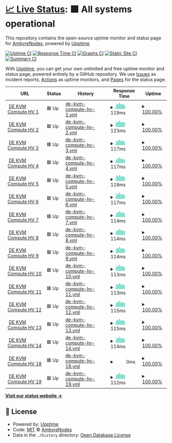 # [📈 Live Status](https://status.ambyrenodes.net): <!--live status--> **🟩 All systems operational**

This repository contains the open-source uptime monitor and status page for [AmbyreNodes](https://status.ambyrenodes.net), powered by [Upptime](https://github.com/upptime/upptime).

[![Uptime CI](https://github.com/AmbyreNodes/nodestatus/workflows/Uptime%20CI/badge.svg)](https://github.com/upptime/upptime/actions?query=workflow%3A%22Uptime+CI%22)
[![Response Time CI](https://github.com/AmbyreNodes/nodestatus/workflows/Response%20Time%20CI/badge.svg)](https://github.com/upptime/upptime/actions?query=workflow%3A%22Response+Time+CI%22)
[![Graphs CI](https://github.com/AmbyreNodes/nodestatus/workflows/Graphs%20CI/badge.svg)](https://github.com/upptime/upptime/actions?query=workflow%3A%22Graphs+CI%22)
[![Static Site CI](https://github.com/AmbyreNodes/nodestatus/workflows/Static%20Site%20CI/badge.svg)](https://github.com/upptime/upptime/actions?query=workflow%3A%22Static+Site+CI%22)
[![Summary CI](https://github.com/AmbyreNodes/nodestatus/workflows/Summary%20CI/badge.svg)](https://github.com/upptime/upptime/actions?query=workflow%3A%22Summary+CI%22)

With [Upptime](https://upptime.js.org), you can get your own unlimited and free uptime monitor and status page, powered entirely by a GitHub repository. We use [Issues](https://github.com/AmbyreNodes/nodestatus/issues) as incident reports, [Actions](https://github.com/AmbyreNodes/nodestatus/actions) as uptime monitors, and [Pages](https://status.ambyrenodes.net) for the status page.

<!--start: status pages-->
<!-- This summary is generated by Upptime (https://github.com/upptime/upptime) -->
<!-- Do not edit this manually, your changes will be overwritten -->
<!-- prettier-ignore -->
| URL | Status | History | Response Time | Uptime |
| --- | ------ | ------- | ------------- | ------ |
| <img alt="" src="https://favicons.githubusercontent.com/null" height="13"> [DE KVM Compute HV 1](ds-hv-kvmcompute-1.de-fsn.ambyrenodes.net) | 🟩 Up | [de-kvm-compute-hv-1.yml](https://github.com/AmbyreNodes/nodestatus/commits/HEAD/history/de-kvm-compute-hv-1.yml) | <details><summary><img alt="Response time graph" src="./graphs/de-kvm-compute-hv-1/response-time-week.png" height="20"> 119ms</summary><br><a href="https://status.ambyrenodes.net/history/de-kvm-compute-hv-1"><img alt="Response time 118" src="https://img.shields.io/endpoint?url=https%3A%2F%2Fraw.githubusercontent.com%2FAmbyreNodes%2Fnodestatus%2FHEAD%2Fapi%2Fde-kvm-compute-hv-1%2Fresponse-time.json"></a><br><a href="https://status.ambyrenodes.net/history/de-kvm-compute-hv-1"><img alt="24-hour response time 101" src="https://img.shields.io/endpoint?url=https%3A%2F%2Fraw.githubusercontent.com%2FAmbyreNodes%2Fnodestatus%2FHEAD%2Fapi%2Fde-kvm-compute-hv-1%2Fresponse-time-day.json"></a><br><a href="https://status.ambyrenodes.net/history/de-kvm-compute-hv-1"><img alt="7-day response time 119" src="https://img.shields.io/endpoint?url=https%3A%2F%2Fraw.githubusercontent.com%2FAmbyreNodes%2Fnodestatus%2FHEAD%2Fapi%2Fde-kvm-compute-hv-1%2Fresponse-time-week.json"></a><br><a href="https://status.ambyrenodes.net/history/de-kvm-compute-hv-1"><img alt="30-day response time 119" src="https://img.shields.io/endpoint?url=https%3A%2F%2Fraw.githubusercontent.com%2FAmbyreNodes%2Fnodestatus%2FHEAD%2Fapi%2Fde-kvm-compute-hv-1%2Fresponse-time-month.json"></a><br><a href="https://status.ambyrenodes.net/history/de-kvm-compute-hv-1"><img alt="1-year response time 118" src="https://img.shields.io/endpoint?url=https%3A%2F%2Fraw.githubusercontent.com%2FAmbyreNodes%2Fnodestatus%2FHEAD%2Fapi%2Fde-kvm-compute-hv-1%2Fresponse-time-year.json"></a></details> | <details><summary><a href="https://status.ambyrenodes.net/history/de-kvm-compute-hv-1">100.00%</a></summary><a href="https://status.ambyrenodes.net/history/de-kvm-compute-hv-1"><img alt="All-time uptime 100.00%" src="https://img.shields.io/endpoint?url=https%3A%2F%2Fraw.githubusercontent.com%2FAmbyreNodes%2Fnodestatus%2FHEAD%2Fapi%2Fde-kvm-compute-hv-1%2Fuptime.json"></a><br><a href="https://status.ambyrenodes.net/history/de-kvm-compute-hv-1"><img alt="24-hour uptime 100.00%" src="https://img.shields.io/endpoint?url=https%3A%2F%2Fraw.githubusercontent.com%2FAmbyreNodes%2Fnodestatus%2FHEAD%2Fapi%2Fde-kvm-compute-hv-1%2Fuptime-day.json"></a><br><a href="https://status.ambyrenodes.net/history/de-kvm-compute-hv-1"><img alt="7-day uptime 100.00%" src="https://img.shields.io/endpoint?url=https%3A%2F%2Fraw.githubusercontent.com%2FAmbyreNodes%2Fnodestatus%2FHEAD%2Fapi%2Fde-kvm-compute-hv-1%2Fuptime-week.json"></a><br><a href="https://status.ambyrenodes.net/history/de-kvm-compute-hv-1"><img alt="30-day uptime 100.00%" src="https://img.shields.io/endpoint?url=https%3A%2F%2Fraw.githubusercontent.com%2FAmbyreNodes%2Fnodestatus%2FHEAD%2Fapi%2Fde-kvm-compute-hv-1%2Fuptime-month.json"></a><br><a href="https://status.ambyrenodes.net/history/de-kvm-compute-hv-1"><img alt="1-year uptime 100.00%" src="https://img.shields.io/endpoint?url=https%3A%2F%2Fraw.githubusercontent.com%2FAmbyreNodes%2Fnodestatus%2FHEAD%2Fapi%2Fde-kvm-compute-hv-1%2Fuptime-year.json"></a></details>
| <img alt="" src="https://favicons.githubusercontent.com/null" height="13"> [DE KVM Compute HV 2](ds-hv-kvmcompute-2.de-fsn.ambyrenodes.net) | 🟩 Up | [de-kvm-compute-hv-2.yml](https://github.com/AmbyreNodes/nodestatus/commits/HEAD/history/de-kvm-compute-hv-2.yml) | <details><summary><img alt="Response time graph" src="./graphs/de-kvm-compute-hv-2/response-time-week.png" height="20"> 123ms</summary><br><a href="https://status.ambyrenodes.net/history/de-kvm-compute-hv-2"><img alt="Response time 119" src="https://img.shields.io/endpoint?url=https%3A%2F%2Fraw.githubusercontent.com%2FAmbyreNodes%2Fnodestatus%2FHEAD%2Fapi%2Fde-kvm-compute-hv-2%2Fresponse-time.json"></a><br><a href="https://status.ambyrenodes.net/history/de-kvm-compute-hv-2"><img alt="24-hour response time 105" src="https://img.shields.io/endpoint?url=https%3A%2F%2Fraw.githubusercontent.com%2FAmbyreNodes%2Fnodestatus%2FHEAD%2Fapi%2Fde-kvm-compute-hv-2%2Fresponse-time-day.json"></a><br><a href="https://status.ambyrenodes.net/history/de-kvm-compute-hv-2"><img alt="7-day response time 123" src="https://img.shields.io/endpoint?url=https%3A%2F%2Fraw.githubusercontent.com%2FAmbyreNodes%2Fnodestatus%2FHEAD%2Fapi%2Fde-kvm-compute-hv-2%2Fresponse-time-week.json"></a><br><a href="https://status.ambyrenodes.net/history/de-kvm-compute-hv-2"><img alt="30-day response time 124" src="https://img.shields.io/endpoint?url=https%3A%2F%2Fraw.githubusercontent.com%2FAmbyreNodes%2Fnodestatus%2FHEAD%2Fapi%2Fde-kvm-compute-hv-2%2Fresponse-time-month.json"></a><br><a href="https://status.ambyrenodes.net/history/de-kvm-compute-hv-2"><img alt="1-year response time 119" src="https://img.shields.io/endpoint?url=https%3A%2F%2Fraw.githubusercontent.com%2FAmbyreNodes%2Fnodestatus%2FHEAD%2Fapi%2Fde-kvm-compute-hv-2%2Fresponse-time-year.json"></a></details> | <details><summary><a href="https://status.ambyrenodes.net/history/de-kvm-compute-hv-2">100.00%</a></summary><a href="https://status.ambyrenodes.net/history/de-kvm-compute-hv-2"><img alt="All-time uptime 100.00%" src="https://img.shields.io/endpoint?url=https%3A%2F%2Fraw.githubusercontent.com%2FAmbyreNodes%2Fnodestatus%2FHEAD%2Fapi%2Fde-kvm-compute-hv-2%2Fuptime.json"></a><br><a href="https://status.ambyrenodes.net/history/de-kvm-compute-hv-2"><img alt="24-hour uptime 100.00%" src="https://img.shields.io/endpoint?url=https%3A%2F%2Fraw.githubusercontent.com%2FAmbyreNodes%2Fnodestatus%2FHEAD%2Fapi%2Fde-kvm-compute-hv-2%2Fuptime-day.json"></a><br><a href="https://status.ambyrenodes.net/history/de-kvm-compute-hv-2"><img alt="7-day uptime 100.00%" src="https://img.shields.io/endpoint?url=https%3A%2F%2Fraw.githubusercontent.com%2FAmbyreNodes%2Fnodestatus%2FHEAD%2Fapi%2Fde-kvm-compute-hv-2%2Fuptime-week.json"></a><br><a href="https://status.ambyrenodes.net/history/de-kvm-compute-hv-2"><img alt="30-day uptime 100.00%" src="https://img.shields.io/endpoint?url=https%3A%2F%2Fraw.githubusercontent.com%2FAmbyreNodes%2Fnodestatus%2FHEAD%2Fapi%2Fde-kvm-compute-hv-2%2Fuptime-month.json"></a><br><a href="https://status.ambyrenodes.net/history/de-kvm-compute-hv-2"><img alt="1-year uptime 100.00%" src="https://img.shields.io/endpoint?url=https%3A%2F%2Fraw.githubusercontent.com%2FAmbyreNodes%2Fnodestatus%2FHEAD%2Fapi%2Fde-kvm-compute-hv-2%2Fuptime-year.json"></a></details>
| <img alt="" src="https://favicons.githubusercontent.com/null" height="13"> [DE KVM Compute HV 3](ds-hv-kvmcompute-3.de-fsn.ambyrenodes.net) | 🟩 Up | [de-kvm-compute-hv-3.yml](https://github.com/AmbyreNodes/nodestatus/commits/HEAD/history/de-kvm-compute-hv-3.yml) | <details><summary><img alt="Response time graph" src="./graphs/de-kvm-compute-hv-3/response-time-week.png" height="20"> 117ms</summary><br><a href="https://status.ambyrenodes.net/history/de-kvm-compute-hv-3"><img alt="Response time 116" src="https://img.shields.io/endpoint?url=https%3A%2F%2Fraw.githubusercontent.com%2FAmbyreNodes%2Fnodestatus%2FHEAD%2Fapi%2Fde-kvm-compute-hv-3%2Fresponse-time.json"></a><br><a href="https://status.ambyrenodes.net/history/de-kvm-compute-hv-3"><img alt="24-hour response time 102" src="https://img.shields.io/endpoint?url=https%3A%2F%2Fraw.githubusercontent.com%2FAmbyreNodes%2Fnodestatus%2FHEAD%2Fapi%2Fde-kvm-compute-hv-3%2Fresponse-time-day.json"></a><br><a href="https://status.ambyrenodes.net/history/de-kvm-compute-hv-3"><img alt="7-day response time 117" src="https://img.shields.io/endpoint?url=https%3A%2F%2Fraw.githubusercontent.com%2FAmbyreNodes%2Fnodestatus%2FHEAD%2Fapi%2Fde-kvm-compute-hv-3%2Fresponse-time-week.json"></a><br><a href="https://status.ambyrenodes.net/history/de-kvm-compute-hv-3"><img alt="30-day response time 118" src="https://img.shields.io/endpoint?url=https%3A%2F%2Fraw.githubusercontent.com%2FAmbyreNodes%2Fnodestatus%2FHEAD%2Fapi%2Fde-kvm-compute-hv-3%2Fresponse-time-month.json"></a><br><a href="https://status.ambyrenodes.net/history/de-kvm-compute-hv-3"><img alt="1-year response time 116" src="https://img.shields.io/endpoint?url=https%3A%2F%2Fraw.githubusercontent.com%2FAmbyreNodes%2Fnodestatus%2FHEAD%2Fapi%2Fde-kvm-compute-hv-3%2Fresponse-time-year.json"></a></details> | <details><summary><a href="https://status.ambyrenodes.net/history/de-kvm-compute-hv-3">100.00%</a></summary><a href="https://status.ambyrenodes.net/history/de-kvm-compute-hv-3"><img alt="All-time uptime 100.00%" src="https://img.shields.io/endpoint?url=https%3A%2F%2Fraw.githubusercontent.com%2FAmbyreNodes%2Fnodestatus%2FHEAD%2Fapi%2Fde-kvm-compute-hv-3%2Fuptime.json"></a><br><a href="https://status.ambyrenodes.net/history/de-kvm-compute-hv-3"><img alt="24-hour uptime 100.00%" src="https://img.shields.io/endpoint?url=https%3A%2F%2Fraw.githubusercontent.com%2FAmbyreNodes%2Fnodestatus%2FHEAD%2Fapi%2Fde-kvm-compute-hv-3%2Fuptime-day.json"></a><br><a href="https://status.ambyrenodes.net/history/de-kvm-compute-hv-3"><img alt="7-day uptime 100.00%" src="https://img.shields.io/endpoint?url=https%3A%2F%2Fraw.githubusercontent.com%2FAmbyreNodes%2Fnodestatus%2FHEAD%2Fapi%2Fde-kvm-compute-hv-3%2Fuptime-week.json"></a><br><a href="https://status.ambyrenodes.net/history/de-kvm-compute-hv-3"><img alt="30-day uptime 100.00%" src="https://img.shields.io/endpoint?url=https%3A%2F%2Fraw.githubusercontent.com%2FAmbyreNodes%2Fnodestatus%2FHEAD%2Fapi%2Fde-kvm-compute-hv-3%2Fuptime-month.json"></a><br><a href="https://status.ambyrenodes.net/history/de-kvm-compute-hv-3"><img alt="1-year uptime 100.00%" src="https://img.shields.io/endpoint?url=https%3A%2F%2Fraw.githubusercontent.com%2FAmbyreNodes%2Fnodestatus%2FHEAD%2Fapi%2Fde-kvm-compute-hv-3%2Fuptime-year.json"></a></details>
| <img alt="" src="https://favicons.githubusercontent.com/null" height="13"> [DE KVM Compute HV 4](ds-hv-kvmcompute-4.de-fsn.ambyrenodes.net) | 🟩 Up | [de-kvm-compute-hv-4.yml](https://github.com/AmbyreNodes/nodestatus/commits/HEAD/history/de-kvm-compute-hv-4.yml) | <details><summary><img alt="Response time graph" src="./graphs/de-kvm-compute-hv-4/response-time-week.png" height="20"> 117ms</summary><br><a href="https://status.ambyrenodes.net/history/de-kvm-compute-hv-4"><img alt="Response time 115" src="https://img.shields.io/endpoint?url=https%3A%2F%2Fraw.githubusercontent.com%2FAmbyreNodes%2Fnodestatus%2FHEAD%2Fapi%2Fde-kvm-compute-hv-4%2Fresponse-time.json"></a><br><a href="https://status.ambyrenodes.net/history/de-kvm-compute-hv-4"><img alt="24-hour response time 98" src="https://img.shields.io/endpoint?url=https%3A%2F%2Fraw.githubusercontent.com%2FAmbyreNodes%2Fnodestatus%2FHEAD%2Fapi%2Fde-kvm-compute-hv-4%2Fresponse-time-day.json"></a><br><a href="https://status.ambyrenodes.net/history/de-kvm-compute-hv-4"><img alt="7-day response time 117" src="https://img.shields.io/endpoint?url=https%3A%2F%2Fraw.githubusercontent.com%2FAmbyreNodes%2Fnodestatus%2FHEAD%2Fapi%2Fde-kvm-compute-hv-4%2Fresponse-time-week.json"></a><br><a href="https://status.ambyrenodes.net/history/de-kvm-compute-hv-4"><img alt="30-day response time 116" src="https://img.shields.io/endpoint?url=https%3A%2F%2Fraw.githubusercontent.com%2FAmbyreNodes%2Fnodestatus%2FHEAD%2Fapi%2Fde-kvm-compute-hv-4%2Fresponse-time-month.json"></a><br><a href="https://status.ambyrenodes.net/history/de-kvm-compute-hv-4"><img alt="1-year response time 115" src="https://img.shields.io/endpoint?url=https%3A%2F%2Fraw.githubusercontent.com%2FAmbyreNodes%2Fnodestatus%2FHEAD%2Fapi%2Fde-kvm-compute-hv-4%2Fresponse-time-year.json"></a></details> | <details><summary><a href="https://status.ambyrenodes.net/history/de-kvm-compute-hv-4">100.00%</a></summary><a href="https://status.ambyrenodes.net/history/de-kvm-compute-hv-4"><img alt="All-time uptime 100.00%" src="https://img.shields.io/endpoint?url=https%3A%2F%2Fraw.githubusercontent.com%2FAmbyreNodes%2Fnodestatus%2FHEAD%2Fapi%2Fde-kvm-compute-hv-4%2Fuptime.json"></a><br><a href="https://status.ambyrenodes.net/history/de-kvm-compute-hv-4"><img alt="24-hour uptime 100.00%" src="https://img.shields.io/endpoint?url=https%3A%2F%2Fraw.githubusercontent.com%2FAmbyreNodes%2Fnodestatus%2FHEAD%2Fapi%2Fde-kvm-compute-hv-4%2Fuptime-day.json"></a><br><a href="https://status.ambyrenodes.net/history/de-kvm-compute-hv-4"><img alt="7-day uptime 100.00%" src="https://img.shields.io/endpoint?url=https%3A%2F%2Fraw.githubusercontent.com%2FAmbyreNodes%2Fnodestatus%2FHEAD%2Fapi%2Fde-kvm-compute-hv-4%2Fuptime-week.json"></a><br><a href="https://status.ambyrenodes.net/history/de-kvm-compute-hv-4"><img alt="30-day uptime 100.00%" src="https://img.shields.io/endpoint?url=https%3A%2F%2Fraw.githubusercontent.com%2FAmbyreNodes%2Fnodestatus%2FHEAD%2Fapi%2Fde-kvm-compute-hv-4%2Fuptime-month.json"></a><br><a href="https://status.ambyrenodes.net/history/de-kvm-compute-hv-4"><img alt="1-year uptime 100.00%" src="https://img.shields.io/endpoint?url=https%3A%2F%2Fraw.githubusercontent.com%2FAmbyreNodes%2Fnodestatus%2FHEAD%2Fapi%2Fde-kvm-compute-hv-4%2Fuptime-year.json"></a></details>
| <img alt="" src="https://favicons.githubusercontent.com/null" height="13"> [DE KVM Compute HV 5](ds-hv-kvmcompute-5.de-fsn.ambyrenodes.net) | 🟩 Up | [de-kvm-compute-hv-5.yml](https://github.com/AmbyreNodes/nodestatus/commits/HEAD/history/de-kvm-compute-hv-5.yml) | <details><summary><img alt="Response time graph" src="./graphs/de-kvm-compute-hv-5/response-time-week.png" height="20"> 118ms</summary><br><a href="https://status.ambyrenodes.net/history/de-kvm-compute-hv-5"><img alt="Response time 114" src="https://img.shields.io/endpoint?url=https%3A%2F%2Fraw.githubusercontent.com%2FAmbyreNodes%2Fnodestatus%2FHEAD%2Fapi%2Fde-kvm-compute-hv-5%2Fresponse-time.json"></a><br><a href="https://status.ambyrenodes.net/history/de-kvm-compute-hv-5"><img alt="24-hour response time 102" src="https://img.shields.io/endpoint?url=https%3A%2F%2Fraw.githubusercontent.com%2FAmbyreNodes%2Fnodestatus%2FHEAD%2Fapi%2Fde-kvm-compute-hv-5%2Fresponse-time-day.json"></a><br><a href="https://status.ambyrenodes.net/history/de-kvm-compute-hv-5"><img alt="7-day response time 118" src="https://img.shields.io/endpoint?url=https%3A%2F%2Fraw.githubusercontent.com%2FAmbyreNodes%2Fnodestatus%2FHEAD%2Fapi%2Fde-kvm-compute-hv-5%2Fresponse-time-week.json"></a><br><a href="https://status.ambyrenodes.net/history/de-kvm-compute-hv-5"><img alt="30-day response time 116" src="https://img.shields.io/endpoint?url=https%3A%2F%2Fraw.githubusercontent.com%2FAmbyreNodes%2Fnodestatus%2FHEAD%2Fapi%2Fde-kvm-compute-hv-5%2Fresponse-time-month.json"></a><br><a href="https://status.ambyrenodes.net/history/de-kvm-compute-hv-5"><img alt="1-year response time 114" src="https://img.shields.io/endpoint?url=https%3A%2F%2Fraw.githubusercontent.com%2FAmbyreNodes%2Fnodestatus%2FHEAD%2Fapi%2Fde-kvm-compute-hv-5%2Fresponse-time-year.json"></a></details> | <details><summary><a href="https://status.ambyrenodes.net/history/de-kvm-compute-hv-5">100.00%</a></summary><a href="https://status.ambyrenodes.net/history/de-kvm-compute-hv-5"><img alt="All-time uptime 100.00%" src="https://img.shields.io/endpoint?url=https%3A%2F%2Fraw.githubusercontent.com%2FAmbyreNodes%2Fnodestatus%2FHEAD%2Fapi%2Fde-kvm-compute-hv-5%2Fuptime.json"></a><br><a href="https://status.ambyrenodes.net/history/de-kvm-compute-hv-5"><img alt="24-hour uptime 100.00%" src="https://img.shields.io/endpoint?url=https%3A%2F%2Fraw.githubusercontent.com%2FAmbyreNodes%2Fnodestatus%2FHEAD%2Fapi%2Fde-kvm-compute-hv-5%2Fuptime-day.json"></a><br><a href="https://status.ambyrenodes.net/history/de-kvm-compute-hv-5"><img alt="7-day uptime 100.00%" src="https://img.shields.io/endpoint?url=https%3A%2F%2Fraw.githubusercontent.com%2FAmbyreNodes%2Fnodestatus%2FHEAD%2Fapi%2Fde-kvm-compute-hv-5%2Fuptime-week.json"></a><br><a href="https://status.ambyrenodes.net/history/de-kvm-compute-hv-5"><img alt="30-day uptime 100.00%" src="https://img.shields.io/endpoint?url=https%3A%2F%2Fraw.githubusercontent.com%2FAmbyreNodes%2Fnodestatus%2FHEAD%2Fapi%2Fde-kvm-compute-hv-5%2Fuptime-month.json"></a><br><a href="https://status.ambyrenodes.net/history/de-kvm-compute-hv-5"><img alt="1-year uptime 100.00%" src="https://img.shields.io/endpoint?url=https%3A%2F%2Fraw.githubusercontent.com%2FAmbyreNodes%2Fnodestatus%2FHEAD%2Fapi%2Fde-kvm-compute-hv-5%2Fuptime-year.json"></a></details>
| <img alt="" src="https://favicons.githubusercontent.com/null" height="13"> [DE KVM Compute HV 6](ds-hv-kvmcompute-6.de-fsn.ambyrenodes.net) | 🟩 Up | [de-kvm-compute-hv-6.yml](https://github.com/AmbyreNodes/nodestatus/commits/HEAD/history/de-kvm-compute-hv-6.yml) | <details><summary><img alt="Response time graph" src="./graphs/de-kvm-compute-hv-6/response-time-week.png" height="20"> 117ms</summary><br><a href="https://status.ambyrenodes.net/history/de-kvm-compute-hv-6"><img alt="Response time 114" src="https://img.shields.io/endpoint?url=https%3A%2F%2Fraw.githubusercontent.com%2FAmbyreNodes%2Fnodestatus%2FHEAD%2Fapi%2Fde-kvm-compute-hv-6%2Fresponse-time.json"></a><br><a href="https://status.ambyrenodes.net/history/de-kvm-compute-hv-6"><img alt="24-hour response time 99" src="https://img.shields.io/endpoint?url=https%3A%2F%2Fraw.githubusercontent.com%2FAmbyreNodes%2Fnodestatus%2FHEAD%2Fapi%2Fde-kvm-compute-hv-6%2Fresponse-time-day.json"></a><br><a href="https://status.ambyrenodes.net/history/de-kvm-compute-hv-6"><img alt="7-day response time 117" src="https://img.shields.io/endpoint?url=https%3A%2F%2Fraw.githubusercontent.com%2FAmbyreNodes%2Fnodestatus%2FHEAD%2Fapi%2Fde-kvm-compute-hv-6%2Fresponse-time-week.json"></a><br><a href="https://status.ambyrenodes.net/history/de-kvm-compute-hv-6"><img alt="30-day response time 116" src="https://img.shields.io/endpoint?url=https%3A%2F%2Fraw.githubusercontent.com%2FAmbyreNodes%2Fnodestatus%2FHEAD%2Fapi%2Fde-kvm-compute-hv-6%2Fresponse-time-month.json"></a><br><a href="https://status.ambyrenodes.net/history/de-kvm-compute-hv-6"><img alt="1-year response time 114" src="https://img.shields.io/endpoint?url=https%3A%2F%2Fraw.githubusercontent.com%2FAmbyreNodes%2Fnodestatus%2FHEAD%2Fapi%2Fde-kvm-compute-hv-6%2Fresponse-time-year.json"></a></details> | <details><summary><a href="https://status.ambyrenodes.net/history/de-kvm-compute-hv-6">100.00%</a></summary><a href="https://status.ambyrenodes.net/history/de-kvm-compute-hv-6"><img alt="All-time uptime 100.00%" src="https://img.shields.io/endpoint?url=https%3A%2F%2Fraw.githubusercontent.com%2FAmbyreNodes%2Fnodestatus%2FHEAD%2Fapi%2Fde-kvm-compute-hv-6%2Fuptime.json"></a><br><a href="https://status.ambyrenodes.net/history/de-kvm-compute-hv-6"><img alt="24-hour uptime 100.00%" src="https://img.shields.io/endpoint?url=https%3A%2F%2Fraw.githubusercontent.com%2FAmbyreNodes%2Fnodestatus%2FHEAD%2Fapi%2Fde-kvm-compute-hv-6%2Fuptime-day.json"></a><br><a href="https://status.ambyrenodes.net/history/de-kvm-compute-hv-6"><img alt="7-day uptime 100.00%" src="https://img.shields.io/endpoint?url=https%3A%2F%2Fraw.githubusercontent.com%2FAmbyreNodes%2Fnodestatus%2FHEAD%2Fapi%2Fde-kvm-compute-hv-6%2Fuptime-week.json"></a><br><a href="https://status.ambyrenodes.net/history/de-kvm-compute-hv-6"><img alt="30-day uptime 100.00%" src="https://img.shields.io/endpoint?url=https%3A%2F%2Fraw.githubusercontent.com%2FAmbyreNodes%2Fnodestatus%2FHEAD%2Fapi%2Fde-kvm-compute-hv-6%2Fuptime-month.json"></a><br><a href="https://status.ambyrenodes.net/history/de-kvm-compute-hv-6"><img alt="1-year uptime 100.00%" src="https://img.shields.io/endpoint?url=https%3A%2F%2Fraw.githubusercontent.com%2FAmbyreNodes%2Fnodestatus%2FHEAD%2Fapi%2Fde-kvm-compute-hv-6%2Fuptime-year.json"></a></details>
| <img alt="" src="https://favicons.githubusercontent.com/null" height="13"> [DE KVM Compute HV 7](ds-hv-kvmcompute-7.de-fsn.ambyrenodes.net) | 🟩 Up | [de-kvm-compute-hv-7.yml](https://github.com/AmbyreNodes/nodestatus/commits/HEAD/history/de-kvm-compute-hv-7.yml) | <details><summary><img alt="Response time graph" src="./graphs/de-kvm-compute-hv-7/response-time-week.png" height="20"> 114ms</summary><br><a href="https://status.ambyrenodes.net/history/de-kvm-compute-hv-7"><img alt="Response time 113" src="https://img.shields.io/endpoint?url=https%3A%2F%2Fraw.githubusercontent.com%2FAmbyreNodes%2Fnodestatus%2FHEAD%2Fapi%2Fde-kvm-compute-hv-7%2Fresponse-time.json"></a><br><a href="https://status.ambyrenodes.net/history/de-kvm-compute-hv-7"><img alt="24-hour response time 104" src="https://img.shields.io/endpoint?url=https%3A%2F%2Fraw.githubusercontent.com%2FAmbyreNodes%2Fnodestatus%2FHEAD%2Fapi%2Fde-kvm-compute-hv-7%2Fresponse-time-day.json"></a><br><a href="https://status.ambyrenodes.net/history/de-kvm-compute-hv-7"><img alt="7-day response time 114" src="https://img.shields.io/endpoint?url=https%3A%2F%2Fraw.githubusercontent.com%2FAmbyreNodes%2Fnodestatus%2FHEAD%2Fapi%2Fde-kvm-compute-hv-7%2Fresponse-time-week.json"></a><br><a href="https://status.ambyrenodes.net/history/de-kvm-compute-hv-7"><img alt="30-day response time 114" src="https://img.shields.io/endpoint?url=https%3A%2F%2Fraw.githubusercontent.com%2FAmbyreNodes%2Fnodestatus%2FHEAD%2Fapi%2Fde-kvm-compute-hv-7%2Fresponse-time-month.json"></a><br><a href="https://status.ambyrenodes.net/history/de-kvm-compute-hv-7"><img alt="1-year response time 113" src="https://img.shields.io/endpoint?url=https%3A%2F%2Fraw.githubusercontent.com%2FAmbyreNodes%2Fnodestatus%2FHEAD%2Fapi%2Fde-kvm-compute-hv-7%2Fresponse-time-year.json"></a></details> | <details><summary><a href="https://status.ambyrenodes.net/history/de-kvm-compute-hv-7">100.00%</a></summary><a href="https://status.ambyrenodes.net/history/de-kvm-compute-hv-7"><img alt="All-time uptime 100.00%" src="https://img.shields.io/endpoint?url=https%3A%2F%2Fraw.githubusercontent.com%2FAmbyreNodes%2Fnodestatus%2FHEAD%2Fapi%2Fde-kvm-compute-hv-7%2Fuptime.json"></a><br><a href="https://status.ambyrenodes.net/history/de-kvm-compute-hv-7"><img alt="24-hour uptime 100.00%" src="https://img.shields.io/endpoint?url=https%3A%2F%2Fraw.githubusercontent.com%2FAmbyreNodes%2Fnodestatus%2FHEAD%2Fapi%2Fde-kvm-compute-hv-7%2Fuptime-day.json"></a><br><a href="https://status.ambyrenodes.net/history/de-kvm-compute-hv-7"><img alt="7-day uptime 100.00%" src="https://img.shields.io/endpoint?url=https%3A%2F%2Fraw.githubusercontent.com%2FAmbyreNodes%2Fnodestatus%2FHEAD%2Fapi%2Fde-kvm-compute-hv-7%2Fuptime-week.json"></a><br><a href="https://status.ambyrenodes.net/history/de-kvm-compute-hv-7"><img alt="30-day uptime 100.00%" src="https://img.shields.io/endpoint?url=https%3A%2F%2Fraw.githubusercontent.com%2FAmbyreNodes%2Fnodestatus%2FHEAD%2Fapi%2Fde-kvm-compute-hv-7%2Fuptime-month.json"></a><br><a href="https://status.ambyrenodes.net/history/de-kvm-compute-hv-7"><img alt="1-year uptime 100.00%" src="https://img.shields.io/endpoint?url=https%3A%2F%2Fraw.githubusercontent.com%2FAmbyreNodes%2Fnodestatus%2FHEAD%2Fapi%2Fde-kvm-compute-hv-7%2Fuptime-year.json"></a></details>
| <img alt="" src="https://favicons.githubusercontent.com/null" height="13"> [DE KVM Compute HV 8](ds-hv-kvmcompute-8.de-fsn.ambyrenodes.net) | 🟩 Up | [de-kvm-compute-hv-8.yml](https://github.com/AmbyreNodes/nodestatus/commits/HEAD/history/de-kvm-compute-hv-8.yml) | <details><summary><img alt="Response time graph" src="./graphs/de-kvm-compute-hv-8/response-time-week.png" height="20"> 114ms</summary><br><a href="https://status.ambyrenodes.net/history/de-kvm-compute-hv-8"><img alt="Response time 112" src="https://img.shields.io/endpoint?url=https%3A%2F%2Fraw.githubusercontent.com%2FAmbyreNodes%2Fnodestatus%2FHEAD%2Fapi%2Fde-kvm-compute-hv-8%2Fresponse-time.json"></a><br><a href="https://status.ambyrenodes.net/history/de-kvm-compute-hv-8"><img alt="24-hour response time 98" src="https://img.shields.io/endpoint?url=https%3A%2F%2Fraw.githubusercontent.com%2FAmbyreNodes%2Fnodestatus%2FHEAD%2Fapi%2Fde-kvm-compute-hv-8%2Fresponse-time-day.json"></a><br><a href="https://status.ambyrenodes.net/history/de-kvm-compute-hv-8"><img alt="7-day response time 114" src="https://img.shields.io/endpoint?url=https%3A%2F%2Fraw.githubusercontent.com%2FAmbyreNodes%2Fnodestatus%2FHEAD%2Fapi%2Fde-kvm-compute-hv-8%2Fresponse-time-week.json"></a><br><a href="https://status.ambyrenodes.net/history/de-kvm-compute-hv-8"><img alt="30-day response time 113" src="https://img.shields.io/endpoint?url=https%3A%2F%2Fraw.githubusercontent.com%2FAmbyreNodes%2Fnodestatus%2FHEAD%2Fapi%2Fde-kvm-compute-hv-8%2Fresponse-time-month.json"></a><br><a href="https://status.ambyrenodes.net/history/de-kvm-compute-hv-8"><img alt="1-year response time 112" src="https://img.shields.io/endpoint?url=https%3A%2F%2Fraw.githubusercontent.com%2FAmbyreNodes%2Fnodestatus%2FHEAD%2Fapi%2Fde-kvm-compute-hv-8%2Fresponse-time-year.json"></a></details> | <details><summary><a href="https://status.ambyrenodes.net/history/de-kvm-compute-hv-8">100.00%</a></summary><a href="https://status.ambyrenodes.net/history/de-kvm-compute-hv-8"><img alt="All-time uptime 100.00%" src="https://img.shields.io/endpoint?url=https%3A%2F%2Fraw.githubusercontent.com%2FAmbyreNodes%2Fnodestatus%2FHEAD%2Fapi%2Fde-kvm-compute-hv-8%2Fuptime.json"></a><br><a href="https://status.ambyrenodes.net/history/de-kvm-compute-hv-8"><img alt="24-hour uptime 100.00%" src="https://img.shields.io/endpoint?url=https%3A%2F%2Fraw.githubusercontent.com%2FAmbyreNodes%2Fnodestatus%2FHEAD%2Fapi%2Fde-kvm-compute-hv-8%2Fuptime-day.json"></a><br><a href="https://status.ambyrenodes.net/history/de-kvm-compute-hv-8"><img alt="7-day uptime 100.00%" src="https://img.shields.io/endpoint?url=https%3A%2F%2Fraw.githubusercontent.com%2FAmbyreNodes%2Fnodestatus%2FHEAD%2Fapi%2Fde-kvm-compute-hv-8%2Fuptime-week.json"></a><br><a href="https://status.ambyrenodes.net/history/de-kvm-compute-hv-8"><img alt="30-day uptime 100.00%" src="https://img.shields.io/endpoint?url=https%3A%2F%2Fraw.githubusercontent.com%2FAmbyreNodes%2Fnodestatus%2FHEAD%2Fapi%2Fde-kvm-compute-hv-8%2Fuptime-month.json"></a><br><a href="https://status.ambyrenodes.net/history/de-kvm-compute-hv-8"><img alt="1-year uptime 100.00%" src="https://img.shields.io/endpoint?url=https%3A%2F%2Fraw.githubusercontent.com%2FAmbyreNodes%2Fnodestatus%2FHEAD%2Fapi%2Fde-kvm-compute-hv-8%2Fuptime-year.json"></a></details>
| <img alt="" src="https://favicons.githubusercontent.com/null" height="13"> [DE KVM Compute HV 9](ds-hv-kvmcompute-9.de-fsn.ambyrenodes.net) | 🟩 Up | [de-kvm-compute-hv-9.yml](https://github.com/AmbyreNodes/nodestatus/commits/HEAD/history/de-kvm-compute-hv-9.yml) | <details><summary><img alt="Response time graph" src="./graphs/de-kvm-compute-hv-9/response-time-week.png" height="20"> 114ms</summary><br><a href="https://status.ambyrenodes.net/history/de-kvm-compute-hv-9"><img alt="Response time 112" src="https://img.shields.io/endpoint?url=https%3A%2F%2Fraw.githubusercontent.com%2FAmbyreNodes%2Fnodestatus%2FHEAD%2Fapi%2Fde-kvm-compute-hv-9%2Fresponse-time.json"></a><br><a href="https://status.ambyrenodes.net/history/de-kvm-compute-hv-9"><img alt="24-hour response time 98" src="https://img.shields.io/endpoint?url=https%3A%2F%2Fraw.githubusercontent.com%2FAmbyreNodes%2Fnodestatus%2FHEAD%2Fapi%2Fde-kvm-compute-hv-9%2Fresponse-time-day.json"></a><br><a href="https://status.ambyrenodes.net/history/de-kvm-compute-hv-9"><img alt="7-day response time 114" src="https://img.shields.io/endpoint?url=https%3A%2F%2Fraw.githubusercontent.com%2FAmbyreNodes%2Fnodestatus%2FHEAD%2Fapi%2Fde-kvm-compute-hv-9%2Fresponse-time-week.json"></a><br><a href="https://status.ambyrenodes.net/history/de-kvm-compute-hv-9"><img alt="30-day response time 113" src="https://img.shields.io/endpoint?url=https%3A%2F%2Fraw.githubusercontent.com%2FAmbyreNodes%2Fnodestatus%2FHEAD%2Fapi%2Fde-kvm-compute-hv-9%2Fresponse-time-month.json"></a><br><a href="https://status.ambyrenodes.net/history/de-kvm-compute-hv-9"><img alt="1-year response time 112" src="https://img.shields.io/endpoint?url=https%3A%2F%2Fraw.githubusercontent.com%2FAmbyreNodes%2Fnodestatus%2FHEAD%2Fapi%2Fde-kvm-compute-hv-9%2Fresponse-time-year.json"></a></details> | <details><summary><a href="https://status.ambyrenodes.net/history/de-kvm-compute-hv-9">100.00%</a></summary><a href="https://status.ambyrenodes.net/history/de-kvm-compute-hv-9"><img alt="All-time uptime 100.00%" src="https://img.shields.io/endpoint?url=https%3A%2F%2Fraw.githubusercontent.com%2FAmbyreNodes%2Fnodestatus%2FHEAD%2Fapi%2Fde-kvm-compute-hv-9%2Fuptime.json"></a><br><a href="https://status.ambyrenodes.net/history/de-kvm-compute-hv-9"><img alt="24-hour uptime 100.00%" src="https://img.shields.io/endpoint?url=https%3A%2F%2Fraw.githubusercontent.com%2FAmbyreNodes%2Fnodestatus%2FHEAD%2Fapi%2Fde-kvm-compute-hv-9%2Fuptime-day.json"></a><br><a href="https://status.ambyrenodes.net/history/de-kvm-compute-hv-9"><img alt="7-day uptime 100.00%" src="https://img.shields.io/endpoint?url=https%3A%2F%2Fraw.githubusercontent.com%2FAmbyreNodes%2Fnodestatus%2FHEAD%2Fapi%2Fde-kvm-compute-hv-9%2Fuptime-week.json"></a><br><a href="https://status.ambyrenodes.net/history/de-kvm-compute-hv-9"><img alt="30-day uptime 100.00%" src="https://img.shields.io/endpoint?url=https%3A%2F%2Fraw.githubusercontent.com%2FAmbyreNodes%2Fnodestatus%2FHEAD%2Fapi%2Fde-kvm-compute-hv-9%2Fuptime-month.json"></a><br><a href="https://status.ambyrenodes.net/history/de-kvm-compute-hv-9"><img alt="1-year uptime 100.00%" src="https://img.shields.io/endpoint?url=https%3A%2F%2Fraw.githubusercontent.com%2FAmbyreNodes%2Fnodestatus%2FHEAD%2Fapi%2Fde-kvm-compute-hv-9%2Fuptime-year.json"></a></details>
| <img alt="" src="https://favicons.githubusercontent.com/null" height="13"> [DE KVM Compute HV 10](ds-hv-kvmcompute-10.de-fsn.ambyrenodes.net) | 🟩 Up | [de-kvm-compute-hv-10.yml](https://github.com/AmbyreNodes/nodestatus/commits/HEAD/history/de-kvm-compute-hv-10.yml) | <details><summary><img alt="Response time graph" src="./graphs/de-kvm-compute-hv-10/response-time-week.png" height="20"> 113ms</summary><br><a href="https://status.ambyrenodes.net/history/de-kvm-compute-hv-10"><img alt="Response time 112" src="https://img.shields.io/endpoint?url=https%3A%2F%2Fraw.githubusercontent.com%2FAmbyreNodes%2Fnodestatus%2FHEAD%2Fapi%2Fde-kvm-compute-hv-10%2Fresponse-time.json"></a><br><a href="https://status.ambyrenodes.net/history/de-kvm-compute-hv-10"><img alt="24-hour response time 98" src="https://img.shields.io/endpoint?url=https%3A%2F%2Fraw.githubusercontent.com%2FAmbyreNodes%2Fnodestatus%2FHEAD%2Fapi%2Fde-kvm-compute-hv-10%2Fresponse-time-day.json"></a><br><a href="https://status.ambyrenodes.net/history/de-kvm-compute-hv-10"><img alt="7-day response time 113" src="https://img.shields.io/endpoint?url=https%3A%2F%2Fraw.githubusercontent.com%2FAmbyreNodes%2Fnodestatus%2FHEAD%2Fapi%2Fde-kvm-compute-hv-10%2Fresponse-time-week.json"></a><br><a href="https://status.ambyrenodes.net/history/de-kvm-compute-hv-10"><img alt="30-day response time 113" src="https://img.shields.io/endpoint?url=https%3A%2F%2Fraw.githubusercontent.com%2FAmbyreNodes%2Fnodestatus%2FHEAD%2Fapi%2Fde-kvm-compute-hv-10%2Fresponse-time-month.json"></a><br><a href="https://status.ambyrenodes.net/history/de-kvm-compute-hv-10"><img alt="1-year response time 112" src="https://img.shields.io/endpoint?url=https%3A%2F%2Fraw.githubusercontent.com%2FAmbyreNodes%2Fnodestatus%2FHEAD%2Fapi%2Fde-kvm-compute-hv-10%2Fresponse-time-year.json"></a></details> | <details><summary><a href="https://status.ambyrenodes.net/history/de-kvm-compute-hv-10">100.00%</a></summary><a href="https://status.ambyrenodes.net/history/de-kvm-compute-hv-10"><img alt="All-time uptime 100.00%" src="https://img.shields.io/endpoint?url=https%3A%2F%2Fraw.githubusercontent.com%2FAmbyreNodes%2Fnodestatus%2FHEAD%2Fapi%2Fde-kvm-compute-hv-10%2Fuptime.json"></a><br><a href="https://status.ambyrenodes.net/history/de-kvm-compute-hv-10"><img alt="24-hour uptime 100.00%" src="https://img.shields.io/endpoint?url=https%3A%2F%2Fraw.githubusercontent.com%2FAmbyreNodes%2Fnodestatus%2FHEAD%2Fapi%2Fde-kvm-compute-hv-10%2Fuptime-day.json"></a><br><a href="https://status.ambyrenodes.net/history/de-kvm-compute-hv-10"><img alt="7-day uptime 100.00%" src="https://img.shields.io/endpoint?url=https%3A%2F%2Fraw.githubusercontent.com%2FAmbyreNodes%2Fnodestatus%2FHEAD%2Fapi%2Fde-kvm-compute-hv-10%2Fuptime-week.json"></a><br><a href="https://status.ambyrenodes.net/history/de-kvm-compute-hv-10"><img alt="30-day uptime 100.00%" src="https://img.shields.io/endpoint?url=https%3A%2F%2Fraw.githubusercontent.com%2FAmbyreNodes%2Fnodestatus%2FHEAD%2Fapi%2Fde-kvm-compute-hv-10%2Fuptime-month.json"></a><br><a href="https://status.ambyrenodes.net/history/de-kvm-compute-hv-10"><img alt="1-year uptime 100.00%" src="https://img.shields.io/endpoint?url=https%3A%2F%2Fraw.githubusercontent.com%2FAmbyreNodes%2Fnodestatus%2FHEAD%2Fapi%2Fde-kvm-compute-hv-10%2Fuptime-year.json"></a></details>
| <img alt="" src="https://favicons.githubusercontent.com/null" height="13"> [DE KVM Compute HV 11](ds-hv-kvmcompute-11.de-fsn.ambyrenodes.net) | 🟩 Up | [de-kvm-compute-hv-11.yml](https://github.com/AmbyreNodes/nodestatus/commits/HEAD/history/de-kvm-compute-hv-11.yml) | <details><summary><img alt="Response time graph" src="./graphs/de-kvm-compute-hv-11/response-time-week.png" height="20"> 113ms</summary><br><a href="https://status.ambyrenodes.net/history/de-kvm-compute-hv-11"><img alt="Response time 111" src="https://img.shields.io/endpoint?url=https%3A%2F%2Fraw.githubusercontent.com%2FAmbyreNodes%2Fnodestatus%2FHEAD%2Fapi%2Fde-kvm-compute-hv-11%2Fresponse-time.json"></a><br><a href="https://status.ambyrenodes.net/history/de-kvm-compute-hv-11"><img alt="24-hour response time 98" src="https://img.shields.io/endpoint?url=https%3A%2F%2Fraw.githubusercontent.com%2FAmbyreNodes%2Fnodestatus%2FHEAD%2Fapi%2Fde-kvm-compute-hv-11%2Fresponse-time-day.json"></a><br><a href="https://status.ambyrenodes.net/history/de-kvm-compute-hv-11"><img alt="7-day response time 113" src="https://img.shields.io/endpoint?url=https%3A%2F%2Fraw.githubusercontent.com%2FAmbyreNodes%2Fnodestatus%2FHEAD%2Fapi%2Fde-kvm-compute-hv-11%2Fresponse-time-week.json"></a><br><a href="https://status.ambyrenodes.net/history/de-kvm-compute-hv-11"><img alt="30-day response time 113" src="https://img.shields.io/endpoint?url=https%3A%2F%2Fraw.githubusercontent.com%2FAmbyreNodes%2Fnodestatus%2FHEAD%2Fapi%2Fde-kvm-compute-hv-11%2Fresponse-time-month.json"></a><br><a href="https://status.ambyrenodes.net/history/de-kvm-compute-hv-11"><img alt="1-year response time 111" src="https://img.shields.io/endpoint?url=https%3A%2F%2Fraw.githubusercontent.com%2FAmbyreNodes%2Fnodestatus%2FHEAD%2Fapi%2Fde-kvm-compute-hv-11%2Fresponse-time-year.json"></a></details> | <details><summary><a href="https://status.ambyrenodes.net/history/de-kvm-compute-hv-11">100.00%</a></summary><a href="https://status.ambyrenodes.net/history/de-kvm-compute-hv-11"><img alt="All-time uptime 100.00%" src="https://img.shields.io/endpoint?url=https%3A%2F%2Fraw.githubusercontent.com%2FAmbyreNodes%2Fnodestatus%2FHEAD%2Fapi%2Fde-kvm-compute-hv-11%2Fuptime.json"></a><br><a href="https://status.ambyrenodes.net/history/de-kvm-compute-hv-11"><img alt="24-hour uptime 100.00%" src="https://img.shields.io/endpoint?url=https%3A%2F%2Fraw.githubusercontent.com%2FAmbyreNodes%2Fnodestatus%2FHEAD%2Fapi%2Fde-kvm-compute-hv-11%2Fuptime-day.json"></a><br><a href="https://status.ambyrenodes.net/history/de-kvm-compute-hv-11"><img alt="7-day uptime 100.00%" src="https://img.shields.io/endpoint?url=https%3A%2F%2Fraw.githubusercontent.com%2FAmbyreNodes%2Fnodestatus%2FHEAD%2Fapi%2Fde-kvm-compute-hv-11%2Fuptime-week.json"></a><br><a href="https://status.ambyrenodes.net/history/de-kvm-compute-hv-11"><img alt="30-day uptime 100.00%" src="https://img.shields.io/endpoint?url=https%3A%2F%2Fraw.githubusercontent.com%2FAmbyreNodes%2Fnodestatus%2FHEAD%2Fapi%2Fde-kvm-compute-hv-11%2Fuptime-month.json"></a><br><a href="https://status.ambyrenodes.net/history/de-kvm-compute-hv-11"><img alt="1-year uptime 100.00%" src="https://img.shields.io/endpoint?url=https%3A%2F%2Fraw.githubusercontent.com%2FAmbyreNodes%2Fnodestatus%2FHEAD%2Fapi%2Fde-kvm-compute-hv-11%2Fuptime-year.json"></a></details>
| <img alt="" src="https://favicons.githubusercontent.com/null" height="13"> [DE KVM Compute HV 12](ds-hv-kvmcompute-12.de-fsn.ambyrenodes.net) | 🟩 Up | [de-kvm-compute-hv-12.yml](https://github.com/AmbyreNodes/nodestatus/commits/HEAD/history/de-kvm-compute-hv-12.yml) | <details><summary><img alt="Response time graph" src="./graphs/de-kvm-compute-hv-12/response-time-week.png" height="20"> 115ms</summary><br><a href="https://status.ambyrenodes.net/history/de-kvm-compute-hv-12"><img alt="Response time 111" src="https://img.shields.io/endpoint?url=https%3A%2F%2Fraw.githubusercontent.com%2FAmbyreNodes%2Fnodestatus%2FHEAD%2Fapi%2Fde-kvm-compute-hv-12%2Fresponse-time.json"></a><br><a href="https://status.ambyrenodes.net/history/de-kvm-compute-hv-12"><img alt="24-hour response time 99" src="https://img.shields.io/endpoint?url=https%3A%2F%2Fraw.githubusercontent.com%2FAmbyreNodes%2Fnodestatus%2FHEAD%2Fapi%2Fde-kvm-compute-hv-12%2Fresponse-time-day.json"></a><br><a href="https://status.ambyrenodes.net/history/de-kvm-compute-hv-12"><img alt="7-day response time 115" src="https://img.shields.io/endpoint?url=https%3A%2F%2Fraw.githubusercontent.com%2FAmbyreNodes%2Fnodestatus%2FHEAD%2Fapi%2Fde-kvm-compute-hv-12%2Fresponse-time-week.json"></a><br><a href="https://status.ambyrenodes.net/history/de-kvm-compute-hv-12"><img alt="30-day response time 113" src="https://img.shields.io/endpoint?url=https%3A%2F%2Fraw.githubusercontent.com%2FAmbyreNodes%2Fnodestatus%2FHEAD%2Fapi%2Fde-kvm-compute-hv-12%2Fresponse-time-month.json"></a><br><a href="https://status.ambyrenodes.net/history/de-kvm-compute-hv-12"><img alt="1-year response time 111" src="https://img.shields.io/endpoint?url=https%3A%2F%2Fraw.githubusercontent.com%2FAmbyreNodes%2Fnodestatus%2FHEAD%2Fapi%2Fde-kvm-compute-hv-12%2Fresponse-time-year.json"></a></details> | <details><summary><a href="https://status.ambyrenodes.net/history/de-kvm-compute-hv-12">100.00%</a></summary><a href="https://status.ambyrenodes.net/history/de-kvm-compute-hv-12"><img alt="All-time uptime 100.00%" src="https://img.shields.io/endpoint?url=https%3A%2F%2Fraw.githubusercontent.com%2FAmbyreNodes%2Fnodestatus%2FHEAD%2Fapi%2Fde-kvm-compute-hv-12%2Fuptime.json"></a><br><a href="https://status.ambyrenodes.net/history/de-kvm-compute-hv-12"><img alt="24-hour uptime 100.00%" src="https://img.shields.io/endpoint?url=https%3A%2F%2Fraw.githubusercontent.com%2FAmbyreNodes%2Fnodestatus%2FHEAD%2Fapi%2Fde-kvm-compute-hv-12%2Fuptime-day.json"></a><br><a href="https://status.ambyrenodes.net/history/de-kvm-compute-hv-12"><img alt="7-day uptime 100.00%" src="https://img.shields.io/endpoint?url=https%3A%2F%2Fraw.githubusercontent.com%2FAmbyreNodes%2Fnodestatus%2FHEAD%2Fapi%2Fde-kvm-compute-hv-12%2Fuptime-week.json"></a><br><a href="https://status.ambyrenodes.net/history/de-kvm-compute-hv-12"><img alt="30-day uptime 100.00%" src="https://img.shields.io/endpoint?url=https%3A%2F%2Fraw.githubusercontent.com%2FAmbyreNodes%2Fnodestatus%2FHEAD%2Fapi%2Fde-kvm-compute-hv-12%2Fuptime-month.json"></a><br><a href="https://status.ambyrenodes.net/history/de-kvm-compute-hv-12"><img alt="1-year uptime 100.00%" src="https://img.shields.io/endpoint?url=https%3A%2F%2Fraw.githubusercontent.com%2FAmbyreNodes%2Fnodestatus%2FHEAD%2Fapi%2Fde-kvm-compute-hv-12%2Fuptime-year.json"></a></details>
| <img alt="" src="https://favicons.githubusercontent.com/null" height="13"> [DE KVM Compute HV 13](ds-hv-kvmcompute-13.de-fsn.ambyrenodes.net) | 🟩 Up | [de-kvm-compute-hv-13.yml](https://github.com/AmbyreNodes/nodestatus/commits/HEAD/history/de-kvm-compute-hv-13.yml) | <details><summary><img alt="Response time graph" src="./graphs/de-kvm-compute-hv-13/response-time-week.png" height="20"> 115ms</summary><br><a href="https://status.ambyrenodes.net/history/de-kvm-compute-hv-13"><img alt="Response time 112" src="https://img.shields.io/endpoint?url=https%3A%2F%2Fraw.githubusercontent.com%2FAmbyreNodes%2Fnodestatus%2FHEAD%2Fapi%2Fde-kvm-compute-hv-13%2Fresponse-time.json"></a><br><a href="https://status.ambyrenodes.net/history/de-kvm-compute-hv-13"><img alt="24-hour response time 105" src="https://img.shields.io/endpoint?url=https%3A%2F%2Fraw.githubusercontent.com%2FAmbyreNodes%2Fnodestatus%2FHEAD%2Fapi%2Fde-kvm-compute-hv-13%2Fresponse-time-day.json"></a><br><a href="https://status.ambyrenodes.net/history/de-kvm-compute-hv-13"><img alt="7-day response time 115" src="https://img.shields.io/endpoint?url=https%3A%2F%2Fraw.githubusercontent.com%2FAmbyreNodes%2Fnodestatus%2FHEAD%2Fapi%2Fde-kvm-compute-hv-13%2Fresponse-time-week.json"></a><br><a href="https://status.ambyrenodes.net/history/de-kvm-compute-hv-13"><img alt="30-day response time 114" src="https://img.shields.io/endpoint?url=https%3A%2F%2Fraw.githubusercontent.com%2FAmbyreNodes%2Fnodestatus%2FHEAD%2Fapi%2Fde-kvm-compute-hv-13%2Fresponse-time-month.json"></a><br><a href="https://status.ambyrenodes.net/history/de-kvm-compute-hv-13"><img alt="1-year response time 112" src="https://img.shields.io/endpoint?url=https%3A%2F%2Fraw.githubusercontent.com%2FAmbyreNodes%2Fnodestatus%2FHEAD%2Fapi%2Fde-kvm-compute-hv-13%2Fresponse-time-year.json"></a></details> | <details><summary><a href="https://status.ambyrenodes.net/history/de-kvm-compute-hv-13">100.00%</a></summary><a href="https://status.ambyrenodes.net/history/de-kvm-compute-hv-13"><img alt="All-time uptime 100.00%" src="https://img.shields.io/endpoint?url=https%3A%2F%2Fraw.githubusercontent.com%2FAmbyreNodes%2Fnodestatus%2FHEAD%2Fapi%2Fde-kvm-compute-hv-13%2Fuptime.json"></a><br><a href="https://status.ambyrenodes.net/history/de-kvm-compute-hv-13"><img alt="24-hour uptime 100.00%" src="https://img.shields.io/endpoint?url=https%3A%2F%2Fraw.githubusercontent.com%2FAmbyreNodes%2Fnodestatus%2FHEAD%2Fapi%2Fde-kvm-compute-hv-13%2Fuptime-day.json"></a><br><a href="https://status.ambyrenodes.net/history/de-kvm-compute-hv-13"><img alt="7-day uptime 100.00%" src="https://img.shields.io/endpoint?url=https%3A%2F%2Fraw.githubusercontent.com%2FAmbyreNodes%2Fnodestatus%2FHEAD%2Fapi%2Fde-kvm-compute-hv-13%2Fuptime-week.json"></a><br><a href="https://status.ambyrenodes.net/history/de-kvm-compute-hv-13"><img alt="30-day uptime 100.00%" src="https://img.shields.io/endpoint?url=https%3A%2F%2Fraw.githubusercontent.com%2FAmbyreNodes%2Fnodestatus%2FHEAD%2Fapi%2Fde-kvm-compute-hv-13%2Fuptime-month.json"></a><br><a href="https://status.ambyrenodes.net/history/de-kvm-compute-hv-13"><img alt="1-year uptime 100.00%" src="https://img.shields.io/endpoint?url=https%3A%2F%2Fraw.githubusercontent.com%2FAmbyreNodes%2Fnodestatus%2FHEAD%2Fapi%2Fde-kvm-compute-hv-13%2Fuptime-year.json"></a></details>
| <img alt="" src="https://favicons.githubusercontent.com/null" height="13"> [DE KVM Compute HV 14](ds-hv-kvmcompute-14.de-fsn.ambyrenodes.net) | 🟩 Up | [de-kvm-compute-hv-14.yml](https://github.com/AmbyreNodes/nodestatus/commits/HEAD/history/de-kvm-compute-hv-14.yml) | <details><summary><img alt="Response time graph" src="./graphs/de-kvm-compute-hv-14/response-time-week.png" height="20"> 114ms</summary><br><a href="https://status.ambyrenodes.net/history/de-kvm-compute-hv-14"><img alt="Response time 111" src="https://img.shields.io/endpoint?url=https%3A%2F%2Fraw.githubusercontent.com%2FAmbyreNodes%2Fnodestatus%2FHEAD%2Fapi%2Fde-kvm-compute-hv-14%2Fresponse-time.json"></a><br><a href="https://status.ambyrenodes.net/history/de-kvm-compute-hv-14"><img alt="24-hour response time 98" src="https://img.shields.io/endpoint?url=https%3A%2F%2Fraw.githubusercontent.com%2FAmbyreNodes%2Fnodestatus%2FHEAD%2Fapi%2Fde-kvm-compute-hv-14%2Fresponse-time-day.json"></a><br><a href="https://status.ambyrenodes.net/history/de-kvm-compute-hv-14"><img alt="7-day response time 114" src="https://img.shields.io/endpoint?url=https%3A%2F%2Fraw.githubusercontent.com%2FAmbyreNodes%2Fnodestatus%2FHEAD%2Fapi%2Fde-kvm-compute-hv-14%2Fresponse-time-week.json"></a><br><a href="https://status.ambyrenodes.net/history/de-kvm-compute-hv-14"><img alt="30-day response time 112" src="https://img.shields.io/endpoint?url=https%3A%2F%2Fraw.githubusercontent.com%2FAmbyreNodes%2Fnodestatus%2FHEAD%2Fapi%2Fde-kvm-compute-hv-14%2Fresponse-time-month.json"></a><br><a href="https://status.ambyrenodes.net/history/de-kvm-compute-hv-14"><img alt="1-year response time 111" src="https://img.shields.io/endpoint?url=https%3A%2F%2Fraw.githubusercontent.com%2FAmbyreNodes%2Fnodestatus%2FHEAD%2Fapi%2Fde-kvm-compute-hv-14%2Fresponse-time-year.json"></a></details> | <details><summary><a href="https://status.ambyrenodes.net/history/de-kvm-compute-hv-14">100.00%</a></summary><a href="https://status.ambyrenodes.net/history/de-kvm-compute-hv-14"><img alt="All-time uptime 100.00%" src="https://img.shields.io/endpoint?url=https%3A%2F%2Fraw.githubusercontent.com%2FAmbyreNodes%2Fnodestatus%2FHEAD%2Fapi%2Fde-kvm-compute-hv-14%2Fuptime.json"></a><br><a href="https://status.ambyrenodes.net/history/de-kvm-compute-hv-14"><img alt="24-hour uptime 100.00%" src="https://img.shields.io/endpoint?url=https%3A%2F%2Fraw.githubusercontent.com%2FAmbyreNodes%2Fnodestatus%2FHEAD%2Fapi%2Fde-kvm-compute-hv-14%2Fuptime-day.json"></a><br><a href="https://status.ambyrenodes.net/history/de-kvm-compute-hv-14"><img alt="7-day uptime 100.00%" src="https://img.shields.io/endpoint?url=https%3A%2F%2Fraw.githubusercontent.com%2FAmbyreNodes%2Fnodestatus%2FHEAD%2Fapi%2Fde-kvm-compute-hv-14%2Fuptime-week.json"></a><br><a href="https://status.ambyrenodes.net/history/de-kvm-compute-hv-14"><img alt="30-day uptime 100.00%" src="https://img.shields.io/endpoint?url=https%3A%2F%2Fraw.githubusercontent.com%2FAmbyreNodes%2Fnodestatus%2FHEAD%2Fapi%2Fde-kvm-compute-hv-14%2Fuptime-month.json"></a><br><a href="https://status.ambyrenodes.net/history/de-kvm-compute-hv-14"><img alt="1-year uptime 100.00%" src="https://img.shields.io/endpoint?url=https%3A%2F%2Fraw.githubusercontent.com%2FAmbyreNodes%2Fnodestatus%2FHEAD%2Fapi%2Fde-kvm-compute-hv-14%2Fuptime-year.json"></a></details>
| <img alt="" src="https://favicons.githubusercontent.com/null" height="13"> [DE KVM Compute HV 18](ds-hv-kvmcompute-18.de-fsn.ambyrenodes.net) | 🟩 Up | [de-kvm-compute-hv-18.yml](https://github.com/AmbyreNodes/nodestatus/commits/HEAD/history/de-kvm-compute-hv-18.yml) | <details><summary><img alt="Response time graph" src="./graphs/de-kvm-compute-hv-18/response-time-week.png" height="20"> 0ms</summary><br><a href="https://status.ambyrenodes.net/history/de-kvm-compute-hv-18"><img alt="Response time 107" src="https://img.shields.io/endpoint?url=https%3A%2F%2Fraw.githubusercontent.com%2FAmbyreNodes%2Fnodestatus%2FHEAD%2Fapi%2Fde-kvm-compute-hv-18%2Fresponse-time.json"></a><br><a href="https://status.ambyrenodes.net/history/de-kvm-compute-hv-18"><img alt="24-hour response time 0" src="https://img.shields.io/endpoint?url=https%3A%2F%2Fraw.githubusercontent.com%2FAmbyreNodes%2Fnodestatus%2FHEAD%2Fapi%2Fde-kvm-compute-hv-18%2Fresponse-time-day.json"></a><br><a href="https://status.ambyrenodes.net/history/de-kvm-compute-hv-18"><img alt="7-day response time 0" src="https://img.shields.io/endpoint?url=https%3A%2F%2Fraw.githubusercontent.com%2FAmbyreNodes%2Fnodestatus%2FHEAD%2Fapi%2Fde-kvm-compute-hv-18%2Fresponse-time-week.json"></a><br><a href="https://status.ambyrenodes.net/history/de-kvm-compute-hv-18"><img alt="30-day response time 0" src="https://img.shields.io/endpoint?url=https%3A%2F%2Fraw.githubusercontent.com%2FAmbyreNodes%2Fnodestatus%2FHEAD%2Fapi%2Fde-kvm-compute-hv-18%2Fresponse-time-month.json"></a><br><a href="https://status.ambyrenodes.net/history/de-kvm-compute-hv-18"><img alt="1-year response time 107" src="https://img.shields.io/endpoint?url=https%3A%2F%2Fraw.githubusercontent.com%2FAmbyreNodes%2Fnodestatus%2FHEAD%2Fapi%2Fde-kvm-compute-hv-18%2Fresponse-time-year.json"></a></details> | <details><summary><a href="https://status.ambyrenodes.net/history/de-kvm-compute-hv-18">100.00%</a></summary><a href="https://status.ambyrenodes.net/history/de-kvm-compute-hv-18"><img alt="All-time uptime 100.00%" src="https://img.shields.io/endpoint?url=https%3A%2F%2Fraw.githubusercontent.com%2FAmbyreNodes%2Fnodestatus%2FHEAD%2Fapi%2Fde-kvm-compute-hv-18%2Fuptime.json"></a><br><a href="https://status.ambyrenodes.net/history/de-kvm-compute-hv-18"><img alt="24-hour uptime 100.00%" src="https://img.shields.io/endpoint?url=https%3A%2F%2Fraw.githubusercontent.com%2FAmbyreNodes%2Fnodestatus%2FHEAD%2Fapi%2Fde-kvm-compute-hv-18%2Fuptime-day.json"></a><br><a href="https://status.ambyrenodes.net/history/de-kvm-compute-hv-18"><img alt="7-day uptime 100.00%" src="https://img.shields.io/endpoint?url=https%3A%2F%2Fraw.githubusercontent.com%2FAmbyreNodes%2Fnodestatus%2FHEAD%2Fapi%2Fde-kvm-compute-hv-18%2Fuptime-week.json"></a><br><a href="https://status.ambyrenodes.net/history/de-kvm-compute-hv-18"><img alt="30-day uptime 100.00%" src="https://img.shields.io/endpoint?url=https%3A%2F%2Fraw.githubusercontent.com%2FAmbyreNodes%2Fnodestatus%2FHEAD%2Fapi%2Fde-kvm-compute-hv-18%2Fuptime-month.json"></a><br><a href="https://status.ambyrenodes.net/history/de-kvm-compute-hv-18"><img alt="1-year uptime 100.00%" src="https://img.shields.io/endpoint?url=https%3A%2F%2Fraw.githubusercontent.com%2FAmbyreNodes%2Fnodestatus%2FHEAD%2Fapi%2Fde-kvm-compute-hv-18%2Fuptime-year.json"></a></details>
| <img alt="" src="https://favicons.githubusercontent.com/null" height="13"> [DE KVM Compute HV 19](ds-hv-kvmcompute-19.de-fsn.ambyrenodes.net) | 🟩 Up | [de-kvm-compute-hv-19.yml](https://github.com/AmbyreNodes/nodestatus/commits/HEAD/history/de-kvm-compute-hv-19.yml) | <details><summary><img alt="Response time graph" src="./graphs/de-kvm-compute-hv-19/response-time-week.png" height="20"> 112ms</summary><br><a href="https://status.ambyrenodes.net/history/de-kvm-compute-hv-19"><img alt="Response time 111" src="https://img.shields.io/endpoint?url=https%3A%2F%2Fraw.githubusercontent.com%2FAmbyreNodes%2Fnodestatus%2FHEAD%2Fapi%2Fde-kvm-compute-hv-19%2Fresponse-time.json"></a><br><a href="https://status.ambyrenodes.net/history/de-kvm-compute-hv-19"><img alt="24-hour response time 98" src="https://img.shields.io/endpoint?url=https%3A%2F%2Fraw.githubusercontent.com%2FAmbyreNodes%2Fnodestatus%2FHEAD%2Fapi%2Fde-kvm-compute-hv-19%2Fresponse-time-day.json"></a><br><a href="https://status.ambyrenodes.net/history/de-kvm-compute-hv-19"><img alt="7-day response time 112" src="https://img.shields.io/endpoint?url=https%3A%2F%2Fraw.githubusercontent.com%2FAmbyreNodes%2Fnodestatus%2FHEAD%2Fapi%2Fde-kvm-compute-hv-19%2Fresponse-time-week.json"></a><br><a href="https://status.ambyrenodes.net/history/de-kvm-compute-hv-19"><img alt="30-day response time 113" src="https://img.shields.io/endpoint?url=https%3A%2F%2Fraw.githubusercontent.com%2FAmbyreNodes%2Fnodestatus%2FHEAD%2Fapi%2Fde-kvm-compute-hv-19%2Fresponse-time-month.json"></a><br><a href="https://status.ambyrenodes.net/history/de-kvm-compute-hv-19"><img alt="1-year response time 111" src="https://img.shields.io/endpoint?url=https%3A%2F%2Fraw.githubusercontent.com%2FAmbyreNodes%2Fnodestatus%2FHEAD%2Fapi%2Fde-kvm-compute-hv-19%2Fresponse-time-year.json"></a></details> | <details><summary><a href="https://status.ambyrenodes.net/history/de-kvm-compute-hv-19">100.00%</a></summary><a href="https://status.ambyrenodes.net/history/de-kvm-compute-hv-19"><img alt="All-time uptime 100.00%" src="https://img.shields.io/endpoint?url=https%3A%2F%2Fraw.githubusercontent.com%2FAmbyreNodes%2Fnodestatus%2FHEAD%2Fapi%2Fde-kvm-compute-hv-19%2Fuptime.json"></a><br><a href="https://status.ambyrenodes.net/history/de-kvm-compute-hv-19"><img alt="24-hour uptime 100.00%" src="https://img.shields.io/endpoint?url=https%3A%2F%2Fraw.githubusercontent.com%2FAmbyreNodes%2Fnodestatus%2FHEAD%2Fapi%2Fde-kvm-compute-hv-19%2Fuptime-day.json"></a><br><a href="https://status.ambyrenodes.net/history/de-kvm-compute-hv-19"><img alt="7-day uptime 100.00%" src="https://img.shields.io/endpoint?url=https%3A%2F%2Fraw.githubusercontent.com%2FAmbyreNodes%2Fnodestatus%2FHEAD%2Fapi%2Fde-kvm-compute-hv-19%2Fuptime-week.json"></a><br><a href="https://status.ambyrenodes.net/history/de-kvm-compute-hv-19"><img alt="30-day uptime 100.00%" src="https://img.shields.io/endpoint?url=https%3A%2F%2Fraw.githubusercontent.com%2FAmbyreNodes%2Fnodestatus%2FHEAD%2Fapi%2Fde-kvm-compute-hv-19%2Fuptime-month.json"></a><br><a href="https://status.ambyrenodes.net/history/de-kvm-compute-hv-19"><img alt="1-year uptime 100.00%" src="https://img.shields.io/endpoint?url=https%3A%2F%2Fraw.githubusercontent.com%2FAmbyreNodes%2Fnodestatus%2FHEAD%2Fapi%2Fde-kvm-compute-hv-19%2Fuptime-year.json"></a></details>

<!--end: status pages-->

[**Visit our status website →**](https://status.ambyrenodes.net)

## 📄 License

- Powered by: [Upptime](https://github.com/upptime/upptime)
- Code: [MIT](./LICENSE) © [AmbyreNodes](https://status.ambyrenodes.net)
- Data in the `./history` directory: [Open Database License](https://opendatacommons.org/licenses/odbl/1-0/)
